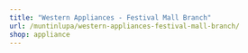 ```yaml
---
title: "Western Appliances - Festival Mall Branch"
url: /muntinlupa/western-appliances-festival-mall-branch/
shop: appliance
---
```

